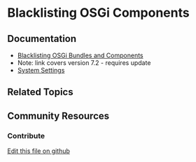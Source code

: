 # Blacklisting OSGi Components

## Documentation

* [Blacklisting OSGi Bundles and Components](https://portal.liferay.dev/docs/7-2/user/-/knowledge_base/u/blacklisting-osgi-bundles-and-components)
* Note: link covers version 7.2 - requires update
* [System Settings](https://learn.liferay.com/dxp/7.x/en/system-administration/system-settings/system-settings.html)

## Related Topics


## Community Resources


### Contribute

[Edit this file on github](https://github.com/olafk/controlpanel-documentation-docs/blob/master/md/73en/com_liferay_configuration_admin_web_portlet_SystemSettingsPortlet/com.liferay.portal.component.blacklist.internal.ComponentBlacklistConfiguration.md)
